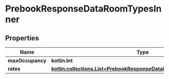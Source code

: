 
# PrebookResponseDataRoomTypesInner

## Properties
Name | Type | Description | Notes
------------ | ------------- | ------------- | -------------
**maxOccupancy** | **kotlin.Int** |  |  [optional]
**rates** | [**kotlin.collections.List&lt;PrebookResponseDataRoomTypesInnerRatesInner&gt;**](PrebookResponseDataRoomTypesInnerRatesInner.md) |  |  [optional]



